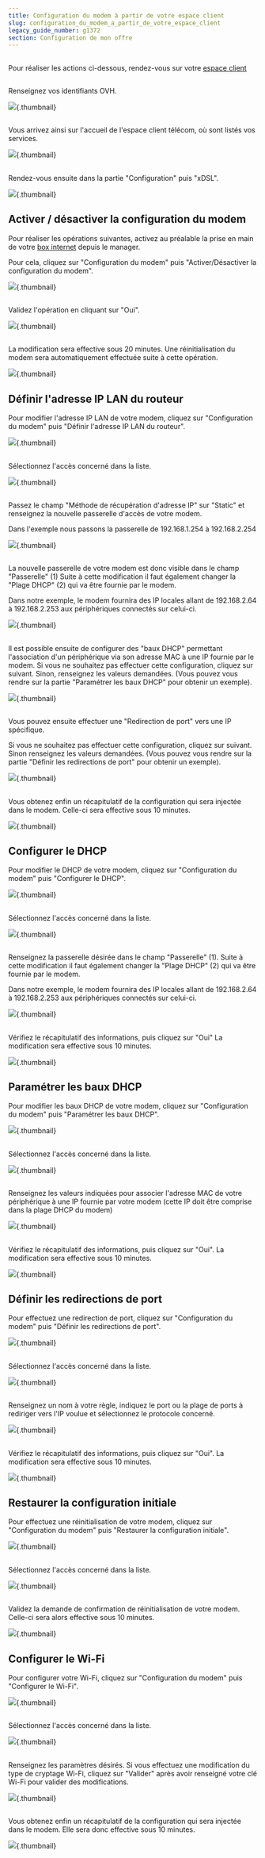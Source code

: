 ```yaml
---
title: Configuration du modem à partir de votre espace client
slug: configuration_du_modem_a_partir_de_votre_espace_client
legacy_guide_number: g1372
section: Configuration de mon offre
---
```



## 
Pour réaliser les actions ci-dessous, rendez-vous sur votre [espace client ](https://www.ovhtelecom.fr/espaceclient/login.html)


## 
Renseignez vos identifiants OVH.

![](images/img_1877.jpg){.thumbnail}


## 
Vous arrivez ainsi sur l'accueil de l'espace client télécom, où sont listés vos services.

![](images/img_1878.jpg){.thumbnail}


## 
Rendez-vous ensuite dans la partie "Configuration" puis "xDSL".

![](images/img_1628.jpg){.thumbnail}


## Activer / désactiver la configuration du modem
Pour réaliser les opérations suivantes, activez au préalable la prise en main de votre [box internet](http://www.ovhtelecom.fr/adsl/modem-adsl.xml) depuis le manager.

Pour cela, cliquez sur "Configuration du modem" puis "Activer/Désactiver la configuration du modem".

![](images/img_1652.jpg){.thumbnail}


## 
Validez l'opération en cliquant sur "Oui".

![](images/img_1630.jpg){.thumbnail}


## 
La modification sera effective sous 20 minutes.
Une réinitialisation du modem sera automatiquement effectuée suite à cette opération.

![](images/img_1631.jpg){.thumbnail}


## Définir l'adresse IP LAN du routeur
Pour modifier l'adresse IP LAN de votre modem, cliquez sur "Configuration du modem" puis "Définir l'adresse IP LAN du routeur".

![](images/img_1653.jpg){.thumbnail}


## 
Sélectionnez l'accès concerné dans la liste.

![](images/img_1632.jpg){.thumbnail}


## 
Passez le champ "Méthode de récupération d'adresse IP" sur "Static" et renseignez la nouvelle passerelle d'accès de votre modem.

Dans l'exemple nous passons la passerelle de 192.168.1.254 à 192.168.2.254

![](images/img_1633.jpg){.thumbnail}


## 
La nouvelle passerelle de votre modem est donc visible dans le champ "Passerelle" (1)
Suite à cette modification il faut également changer la "Plage DHCP" (2) qui va être fournie par le modem.

Dans notre exemple, le modem fournira des IP locales allant de 192.168.2.64 à 192.168.2.253 aux périphériques connectés sur celui-ci. 

![](images/img_1659.jpg){.thumbnail}


## 
Il est possible ensuite de configurer des "baux DHCP" permettant l'association d'un périphérique via son adresse MAC à une IP fournie par le modem.
Si vous ne souhaitez pas effectuer cette configuration, cliquez sur suivant. Sinon, renseignez les valeurs demandées.
(Vous pouvez vous rendre sur la partie "Paramétrer les baux DHCP" pour obtenir un exemple).

![](images/img_1644.jpg){.thumbnail}


## 
Vous pouvez ensuite effectuer une "Redirection de port" vers une IP spécifique.

Si vous ne souhaitez pas effectuer cette configuration, cliquez sur suivant. Sinon renseignez les valeurs demandées.
(Vous pouvez vous rendre sur la partie "Définir les redirections de port" pour obtenir un exemple).

![](images/img_1645.jpg){.thumbnail}


## 
Vous obtenez enfin un récapitulatif de la configuration qui sera injectée dans le modem.
Celle-ci sera effective sous 10 minutes.

![](images/img_1646.jpg){.thumbnail}


## Configurer le DHCP
Pour modifier le DHCP de votre modem, cliquez sur "Configuration du modem" puis "Configurer le DHCP".

![](images/img_1654.jpg){.thumbnail}


## 
Sélectionnez l'accès concerné dans la liste.

![](images/img_1635.jpg){.thumbnail}


## 
Renseignez la passerelle désirée dans le champ "Passerelle" (1).
Suite à cette modification il faut également changer la "Plage DHCP" (2) qui va être fournie par le modem.

Dans notre exemple, le modem fournira des IP locales allant de 192.168.2.64 à 192.168.2.253 aux périphériques connectés sur celui-ci. 

![](images/img_1647.jpg){.thumbnail}


## 
Vérifiez le récapitulatif des informations, puis cliquez sur "Oui"
La modification sera effective sous 10 minutes.

![](images/img_1648.jpg){.thumbnail}


## Paramétrer les baux DHCP
Pour modifier les baux DHCP de votre modem, cliquez sur "Configuration du modem" puis "Paramétrer les baux DHCP".

![](images/img_1655.jpg){.thumbnail}


## 
Sélectionnez l'accès concerné dans la liste.

![](images/img_1649.jpg){.thumbnail}


## 
Renseignez les valeurs indiquées pour associer l'adresse MAC de votre périphérique à une IP fournie par votre modem (cette IP doit être comprise dans la plage DHCP du modem)

![](images/img_1650.jpg){.thumbnail}


## 
Vérifiez le récapitulatif des informations, puis cliquez sur "Oui".
La modification sera effective sous 10 minutes.

![](images/img_1651.jpg){.thumbnail}


## Définir les redirections de port
Pour effectuez une redirection de port, cliquez sur "Configuration du modem" puis "Définir les redirections de port".

![](images/img_1656.jpg){.thumbnail}


## 
Sélectionnez l'accès concerné dans la liste.

![](images/img_1636.jpg){.thumbnail}


## 
Renseignez un nom à votre règle, indiquez le port ou la plage de ports à rediriger vers l'IP voulue et sélectionnez le protocole concerné.

![](images/img_1642.jpg){.thumbnail}


## 
Vérifiez le récapitulatif des informations, puis cliquez sur "Oui".
La modification sera effective sous 10 minutes.

![](images/img_1643.jpg){.thumbnail}


## Restaurer la configuration initiale
Pour effectuez une réinitialisation de votre modem, cliquez sur "Configuration du modem" puis "Restaurer la configuration initiale".

![](images/img_1657.jpg){.thumbnail}


## 
Sélectionnez l'accès concerné dans la liste.

![](images/img_1637.jpg){.thumbnail}


## 
Validez la demande de confirmation de réinitialisation de votre modem.
Celle-ci sera alors effective sous 10 minutes.

![](images/img_1638.jpg){.thumbnail}


## Configurer le Wi-Fi
Pour configurer votre Wi-Fi, cliquez sur "Configuration du modem" puis "Configurer le Wi-Fi".

![](images/img_1658.jpg){.thumbnail}


## 
Sélectionnez l'accès concerné dans la liste.

![](images/img_1639.jpg){.thumbnail}


## 
Renseignez les paramètres désirés.
Si vous effectuez une modification du type de cryptage Wi-Fi, cliquez sur "Valider" après avoir renseigné votre clé Wi-Fi pour  valider des modifications.

![](images/img_1640.jpg){.thumbnail}


## 
Vous obtenez enfin un récapitulatif de la configuration qui sera injectée dans le modem.
Elle sera donc effective sous 10 minutes.

![](images/img_1641.jpg){.thumbnail}

